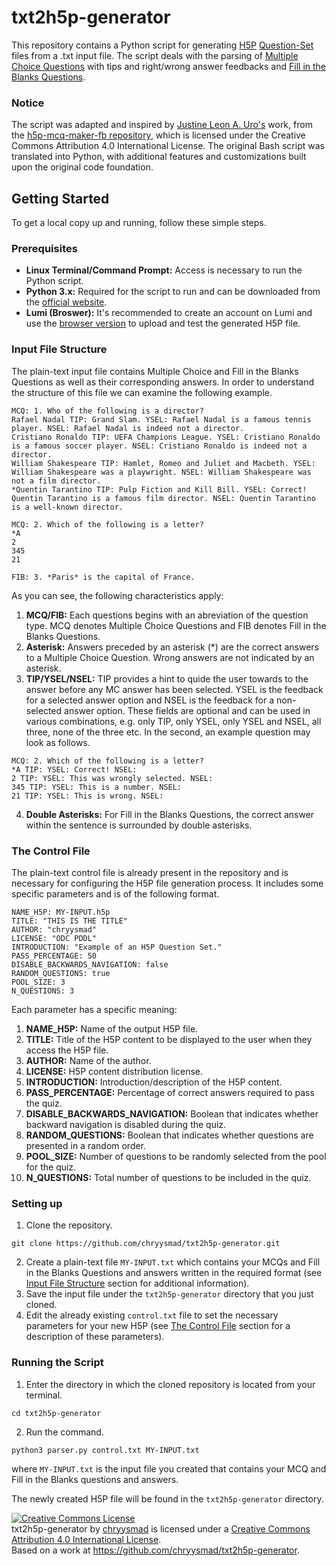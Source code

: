 # txt2h5p-generator
This repository contains a Python script for generating [H5P](https://h5p.org) [Question-Set](https://h5p.org/question-set) files from a .txt input file. The script deals with the parsing of [Multiple Choice Questions](https://h5p.org/multichoice) with tips and right/wrong answer feedbacks and [Fill in the Blanks Questions](https://h5p.org/fill-in-the-blanks). 

### Notice
The script was adapted and inspired by [Justine Leon A. Uro's](https://github.com/justineuro) work, from the [ h5p-mcq-maker-fb repository](https://github.com/justineuro/h5p-mcq-maker-fb?tab=License-1-ov-file), which is licensed under the Creative Commons Attribution 4.0 International License. The original Bash script was translated into Python, with additional features and customizations built upon the original code foundation.

## Getting Started 
To get a local copy up and running, follow these simple steps.

### Prerequisites
* **Linux Terminal/Command Prompt:** Access is necessary to run the Python script.
* **Python 3.x:** Required for the script to run and can be downloaded from the [official website](https://www.python.org/downloads/).
* **Lumi (Broswer):** It's recommended to create an account on Lumi and use the [browser version](https://lumi.education/en/) to upload and test the generated H5P file. 

### Input File Structure
The plain-text input file contains Multiple Choice and Fill in the Blanks Questions as well as their corresponding answers. In order to understand the structure of this file we can examine the following example. 
```
MCQ: 1. Who of the following is a director? 
Rafael Nadal TIP: Grand Slam. YSEL: Rafael Nadal is a famous tennis player. NSEL: Rafael Nadal is indeed not a director.
Cristiano Ronaldo TIP: UEFA Champions League. YSEL: Cristiano Ronaldo is a famous soccer player. NSEL: Cristiano Ronaldo is indeed not a director.
William Shakespeare TIP: Hamlet, Romeo and Juliet and Macbeth. YSEL: William Shakespeare was a playwright. NSEL: William Shakespeare was not a film director.
*Quentin Tarantino TIP: Pulp Fiction and Kill Bill. YSEL: Correct! Quentin Tarantino is a famous film director. NSEL: Quentin Tarantino is a well-known director.

MCQ: 2. Which of the following is a letter?
*A
2
345
21

FIB: 3. *Paris* is the capital of France. 
```
As you can see, the following characteristics apply: 
1. **MCQ/FIB:** Each questions begins with an abreviation of the question type. MCQ denotes Multiple Choice Questions and FIB denotes Fill in the Blanks Questions. 
2. **Asterisk:** Answers preceded by an asterisk (*) are the correct answers to a Multiple Choice Question. Wrong answers are not indicated by an asterisk. 
3. **TIP/YSEL/NSEL:** TIP provides a hint to quide the user towards to the answer before any MC answer has been selected. YSEL is the feedback for a selected answer option and NSEL is the feedback for a non-selected answer option. These fields are optional and can be used in various combinations, e.g. only TIP, only YSEL, only YSEL and NSEL, all three, none of the three etc. In the second, an example question may look as follows.
```
MCQ: 2. Which of the following is a letter?
*A TIP: YSEL: Correct! NSEL: 
2 TIP: YSEL: This was wrongly selected. NSEL: 
345 TIP: YSEL: This is a number. NSEL: 
21 TIP: YSEL: This is wrong. NSEL: 
```
4. **Double Asterisks:** For Fill in the Blanks Questions, the correct answer within the sentence is surrounded by double asterisks. 

### The Control File
The plain-text control file is already present in the repository and is necessary for configuring the H5P file generation process. It includes some specific parameters and is of the following format. 
```
NAME_H5P: MY-INPUT.h5p
TITLE: "THIS IS THE TITLE"
AUTHOR: "chryysmad"
LICENSE: "ODC PDDL"
INTRODUCTION: "Example of an H5P Question Set."
PASS_PERCENTAGE: 50
DISABLE_BACKWARDS_NAVIGATION: false
RANDOM_QUESTIONS: true
POOL_SIZE: 3
N_QUESTIONS: 3
```
Each parameter has a specific meaning: 
1. **NAME_H5P:** Name of the output H5P file. 
2. **TITLE:** Title of the H5P content to be displayed to the user when they access the H5P file.
3. **AUTHOR:** Name of the author.
4. **LICENSE:** H5P content distribution license.
5. **INTRODUCTION:** Introduction/description of the H5P content.
6. **PASS_PERCENTAGE:** Percentage of correct answers required to pass the quiz.
7. **DISABLE_BACKWARDS_NAVIGATION:** Boolean that indicates whether backward navigation is disabled during the quiz.
8. **RANDOM_QUESTIONS:** Boolean that indicates whether questions are presented in a random order.
9. **POOL_SIZE:** Number of questions to be randomly selected from the pool for the quiz.
10. **N_QUESTIONS:** Total number of questions to be included in the quiz.

### Setting up 
1. Clone the repository.
```
git clone https://github.com/chryysmad/txt2h5p-generator.git
```
2. Create a plain-text file `MY-INPUT.txt` which contains your MCQs and Fill in the Blanks Questions and answers written in the required format (see [Input File Structure](#input-file-structure) section for additional information).
3. Save the input file under the `txt2h5p-generator` directory that you just cloned.
4. Edit the already existing `control.txt` file to set the necessary parameters for your new H5P (see [The Control File](#the-control-file) section for a description of these parameters).

### Running the Script
1. Enter the directory in which the cloned repository is located from your terminal.
```
cd txt2h5p-generator
``` 
2. Run the command.
```
python3 parser.py control.txt MY-INPUT.txt 
```
where `MY-INPUT.txt` is the input file you created that contains your MCQ and Fill in the Blanks questions and answers.

The newly created H5P file will be found in the `txt2h5p-generator` directory.


<a rel="license" href="http://creativecommons.org/licenses/by/4.0/"><img alt="Creative Commons License" style="border-width:0" src="https://i.creativecommons.org/l/by/4.0/80x15.png" /></a><br /><span xmlns:dct="http://purl.org/dc/terms/" property="dct:title">txt2h5p-generator</span> by <a xmlns:cc="http://creativecommons.org/ns#" href="https://github.com/chryysmad" property="cc:attributionName" rel="cc:attributionURL">chryysmad</a> is licensed under a <a rel="license" href="http://creativecommons.org/licenses/by/4.0/">Creative Commons Attribution 4.0 International License</a>.<br />Based on a work at <a xmlns:dct="http://purl.org/dc/terms/" href="https://github.com/chryysmad/txt2h5p-generator" rel="dct:source">https://github.com/chryysmad/txt2h5p-generator</a>.
